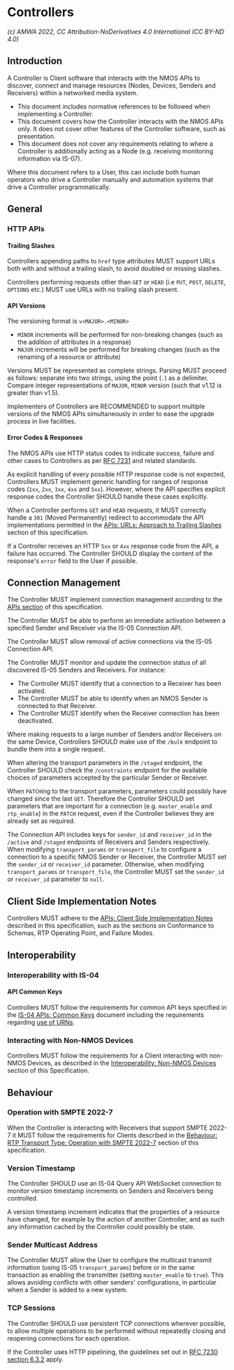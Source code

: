 # Controllers

_(c) AMWA 2022, CC Attribution-NoDerivatives 4.0 International (CC BY-ND 4.0)_

## Introduction

A Controller is Client software that interacts with the NMOS APIs to discover, connect and manage resources (Nodes, Devices, Senders and Receivers) within a networked media system.

* This document includes normative references to be followed when implementing a Controller.
* This document covers how the Controller interacts with the NMOS APIs only.
  It does not cover other features of the Controller software, such as presentation.
* This document does not cover any requirements relating to where a Controller is additionally acting as a Node (e.g. receiving monitoring information via IS-07).

Where this document refers to a User, this can include both human operators who drive a Controller manually and automation systems that drive a Controller programmatically.

## General

### HTTP APIs

#### Trailing Slashes

Controllers appending paths to `href` type attributes MUST support URLs both with and without a trailing slash, to avoid doubled or missing slashes.

Controllers performing requests other than `GET` or `HEAD` (i.e `PUT`, `POST`, `DELETE`, `OPTIONS` etc.) MUST use URLs with no trailing slash present.

#### API Versions

The versioning format is `v<MAJOR>.<MINOR>`
* `MINOR` increments will be performed for non-breaking changes (such as the addition of attributes in a response)
* `MAJOR` increments will be performed for breaking changes (such as the renaming of a resource or attribute)

Versions MUST be represented as complete strings. Parsing MUST proceed as follows: separate into two strings, using the point (`.`) as a delimiter. Compare integer representations of `MAJOR`, `MINOR` version (such that v1.12 is greater than v1.5).

Implementers of Controllers are RECOMMENDED to support multiple versions of the NMOS APIs simultaneously in order to ease the upgrade process in live facilities.

#### Error Codes & Responses

The NMOS APIs use HTTP status codes to indicate success, failure and other cases to Controllers as per [RFC 7231](https://tools.ietf.org/html/rfc7231) and related standards.

As explicit handling of every possible HTTP response code is not expected, Controllers MUST implement generic handling for ranges of response codes (`1xx`, `2xx`, `3xx`, `4xx` and `5xx`).
However, where the API specifies explicit response codes the Controller SHOULD handle these cases explicitly.

When a Controller performs `GET` and `HEAD` requests, it MUST correctly handle a `301` (Moved Permanently) redirect to accommodate the API implementations permitted in the [APIs: URLs: Approach to Trailing Slashes](APIs.md#urls-approach-to-trailing-slashes) section of this specification.

If a Controller receives an HTTP `5xx` or `4xx` response code from the API, a failure has occurred.
The Controller SHOULD display the content of the response's `error` field to the User if possible.

## Connection Management

The Controller MUST implement connection management according to the [APIs section](APIs.md) of this specification.

The Controller MUST be able to perform an immediate activation between a specified Sender and Receiver via the IS-05 Connection API.

The Controller MUST allow removal of active connections via the IS-05 Connection API.	

The Controller MUST monitor and update the connection status of all discovered IS-05 Senders and Receivers. For instance:
* The Controller MUST identify that a connection to a Receiver has been activated. 
* The Controller MUST be able to identify when an NMOS Sender is connected to that Receiver.
* The Controller MUST identify when the Receiver connection has been deactivated. 

Where making requests to a large number of Senders and/or Receivers on the same Device, Controllers SHOULD make use of the `/bulk` endpoint to bundle them into a single request.

When altering the transport parameters in the `/staged` endpoint, the Controller SHOULD check the `/constraints` endpoint for the available choices of parameters accepted by the particular Sender or Receiver.

When `PATCH`ing to the transport parameters, parameters could possibly have changed since the last `GET`.
Therefore the Controller SHOULD set parameters that are important for a connection (e.g. `master_enable` and `rtp_enable`) in the `PATCH` request, even if the Controller believes they are already set as required.

The Connection API includes keys for `sender_id` and `receiver_id` in the `/active` and `/staged` endpoints of Receivers and Senders respectively.
When modifying `transport_params` or `transport_file` to configure a connection to a specific NMOS Sender or Receiver, the Controller MUST set the `sender_id` or `receiver_id` parameter.
Otherwise, when modifying `transport_params` or `transport_file`, the Controller MUST set the `sender_id` or `receiver_id` parameter to `null`.

## Client Side Implementation Notes

Controllers MUST adhere to the [APIs: Client Side Implementation Notes](APIs%20-%20Client%20Side%20Implementation.md) described in this specification, such as the sections on Conformance to Schemas, RTP Operating Point, and Failure Modes.

## Interoperability

### Interoperability with IS-04

#### API Common Keys

Controllers MUST follow the requirements for common API keys specified in the [IS-04 APIs: Common Keys](https://specs.amwa.tv/is-04/releases/v1.3.1/docs/2.1._APIs_-_Common_Keys.html) document including the requirements regarding [use of URNs](https://specs.amwa.tv/is-04/releases/v1.3.1/docs/2.1._APIs_-_Common_Keys.html#use-of-urns).

### Interacting with Non-NMOS Devices

Controllers MUST follow the requirements for a Client interacting with non-NMOS Devices, as described in the [Interoperability: Non-NMOS Devices](Interoperability%20-%20Non-NMOS%20Devices.md) section of this Specification.

## Behaviour

### Operation with SMPTE 2022-7

When the Controller is interacting with Receivers that support SMPTE 2022-7 it MUST follow the requirements for Clients described in the [Behaviour: RTP Transport Type: Operation with SMPTE 2022-7](Behaviour%20-%20RTP%20Transport%20Type.md#operation-with-smpte-2022-7) section of this specification.

### Version Timestamp

The Controller SHOULD use an IS-04 Query API WebSocket connection to monitor version timestamp increments on Senders and Receivers being controlled.

A version timestamp increment indicates that the properties of a resource have changed, for example by the action of another Controller, and as such any information cached by the Controller could possibly be stale.

### Sender Multicast Address

The Controller MUST allow the User to configure the multicast transmit information (using IS-05 `transport_params`) before or in the same transaction as enabling the transmitter (setting `master_enable` to `true`).
This allows avoiding conflicts with other senders' configurations, in particular when a Sender is added to a new system.

### TCP Sessions

The Controller SHOULD use persistent TCP connections wherever possible,
to allow multiple operations to be performed without repeatedly closing and reopening connections for each operation.

If the Controller uses HTTP pipelining, the guidelines set out in [RFC 7230 section 6.3.2](https://datatracker.ietf.org/doc/html/rfc7230#section-6.3.2) apply.
